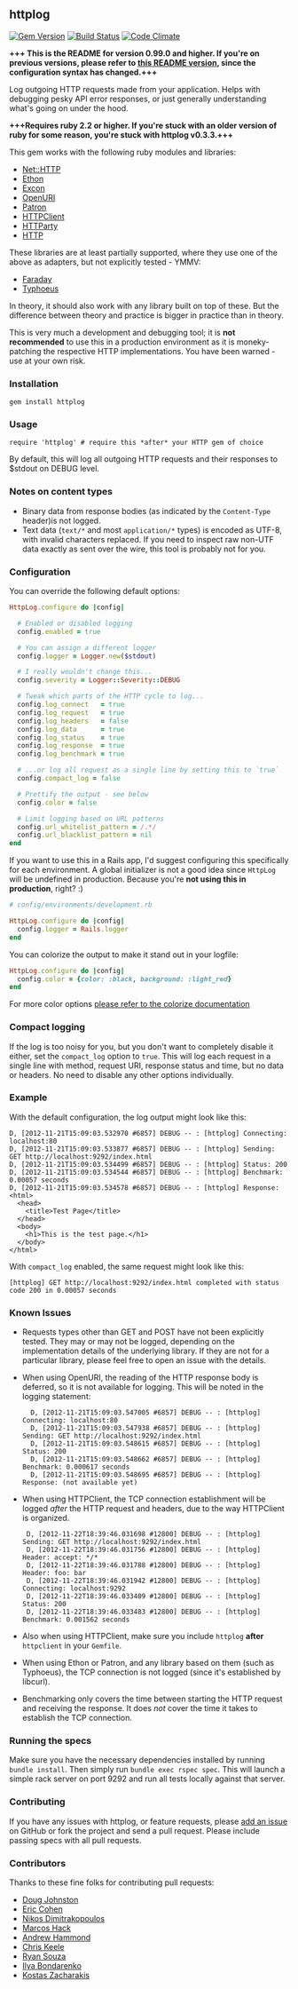 ## httplog

[![Gem Version](https://badge.fury.io/rb/httplog.png)](http://badge.fury.io/rb/httplog) [![Build Status](https://travis-ci.org/trusche/httplog.svg?branch=master)](https://travis-ci.org/trusche/httplog) [![Code Climate](https://codeclimate.com/github/trusche/httplog.png)](https://codeclimate.com/github/trusche/httplog)

**+++ This is the README for version 0.99.0 and higher. If you're on previous versions, please refer to [this README version](https://github.com/trusche/httplog/tree/v0.3.3), since the configuration syntax has changed.+++**

Log outgoing HTTP requests made from your application. Helps with debugging pesky API error responses, or just generally understanding what's going on under the hood.

**+++Requires ruby 2.2 or higher. If you're stuck with an older version of ruby for some reason, you're stuck with httplog v0.3.3.+++**

This gem works with the following ruby modules and libraries:

* [Net::HTTP](http://www.ruby-doc.org/stdlib-1.9.3/libdoc/net/http/rdoc/index.html)
* [Ethon](https://github.com/typhoeus/ethon)
* [Excon](https://github.com/geemus/excon)
* [OpenURI](http://www.ruby-doc.org/stdlib-1.9.3/libdoc/open-uri/rdoc/index.html)
* [Patron](https://github.com/toland/patron)
* [HTTPClient](https://github.com/nahi/httpclient)
* [HTTParty](https://github.com/jnunemaker/httparty)
* [HTTP](https://github.com/httprb/http)

These libraries are at least partially supported, where they use one of the above as adapters, but not explicitly tested - YMMV:

* [Faraday](https://github.com/technoweenie/faraday)
* [Typhoeus](https://github.com/typhoeus/typhoeus)

In theory, it should also work with any library built on top of these. But the difference between theory and practice is bigger in practice than in theory.

This is very much a development and debugging tool; it is **not recommended** to
use this in a production environment as it is moneky-patching the respective HTTP implementations.
You have been warned - use at your own risk.

### Installation

    gem install httplog

### Usage

    require 'httplog' # require this *after* your HTTP gem of choice

By default, this will log all outgoing HTTP requests and their responses to $stdout on DEBUG level.

### Notes on content types

* Binary data from response bodies (as indicated by the `Content-Type` header)is not logged.
* Text data (`text/*` and most `application/*` types) is encoded as UTF-8, with invalid characters replaced. If you need to inspect raw non-UTF data exactly as sent over the wire, this tool is probably not for you.

### Configuration

You can override the following default options:

```ruby
HttpLog.configure do |config|

  # Enabled or disabled logging
  config.enabled = true

  # You can assign a different logger
  config.logger = Logger.new($stdout)

  # I really wouldn't change this...
  config.severity = Logger::Severity::DEBUG

  # Tweak which parts of the HTTP cycle to log...
  config.log_connect   = true
  config.log_request   = true
  config.log_headers   = false
  config.log_data      = true
  config.log_status    = true
  config.log_response  = true
  config.log_benchmark = true

  # ...or log all request as a single line by setting this to `true`
  config.compact_log = false

  # Prettify the output - see below
  config.color = false

  # Limit logging based on URL patterns
  config.url_whitelist_pattern = /.*/
  config.url_blacklist_pattern = nil
end
```

If you want to use this in a Rails app, I'd suggest configuring this specifically for each environment. A global initializer is not a good idea since `HttpLog` will be undefined in production. Because you're **not using this in production**, right? :)

```ruby
# config/environments/development.rb

HttpLog.configure do |config|
  config.logger = Rails.logger
end
```

You can colorize the output to make it stand out in your logfile:

```ruby
HttpLog.configure do |config|
  config.color = {color: :black, background: :light_red}
end
```

For more color options [please refer to the colorize documentation](https://github.com/fazibear/colorize/blob/master/README.md)

### Compact logging

If the log is too noisy for you, but you don't want to completely disable it either, set the `compact_log` option to `true`. This will log each request in a single line with method, request URI, response status and time, but no data or headers. No need to disable any other options individually.

### Example

With the default configuration, the log output might look like this:

    D, [2012-11-21T15:09:03.532970 #6857] DEBUG -- : [httplog] Connecting: localhost:80
    D, [2012-11-21T15:09:03.533877 #6857] DEBUG -- : [httplog] Sending: GET http://localhost:9292/index.html
    D, [2012-11-21T15:09:03.534499 #6857] DEBUG -- : [httplog] Status: 200
    D, [2012-11-21T15:09:03.534544 #6857] DEBUG -- : [httplog] Benchmark: 0.00057 seconds
    D, [2012-11-21T15:09:03.534578 #6857] DEBUG -- : [httplog] Response:
    <html>
      <head>
        <title>Test Page</title>
      </head>
      <body>
        <h1>This is the test page.</h1>
      </body>
    </html>

With `compact_log` enabled, the same request might look like this:

    [httplog] GET http://localhost:9292/index.html completed with status code 200 in 0.00057 seconds

### Known Issues

* Requests types other than GET and POST have not been explicitly tested.
  They may or may not be logged, depending on the implementation details of the underlying library.
  If they are not for a particular library, please feel free to open an issue with the details.

* When using OpenURI, the reading of the HTTP response body is deferred,
  so it is not available for logging. This will be noted in the logging statement:

        D, [2012-11-21T15:09:03.547005 #6857] DEBUG -- : [httplog] Connecting: localhost:80
        D, [2012-11-21T15:09:03.547938 #6857] DEBUG -- : [httplog] Sending: GET http://localhost:9292/index.html
        D, [2012-11-21T15:09:03.548615 #6857] DEBUG -- : [httplog] Status: 200
        D, [2012-11-21T15:09:03.548662 #6857] DEBUG -- : [httplog] Benchmark: 0.000617 seconds
        D, [2012-11-21T15:09:03.548695 #6857] DEBUG -- : [httplog] Response: (not available yet)

*  When using HTTPClient, the TCP connection establishment will be logged
   *after* the HTTP request and headers, due to the way HTTPClient is organized.

        D, [2012-11-22T18:39:46.031698 #12800] DEBUG -- : [httplog] Sending: GET http://localhost:9292/index.html
        D, [2012-11-22T18:39:46.031756 #12800] DEBUG -- : [httplog] Header: accept: */*
        D, [2012-11-22T18:39:46.031788 #12800] DEBUG -- : [httplog] Header: foo: bar
        D, [2012-11-22T18:39:46.031942 #12800] DEBUG -- : [httplog] Connecting: localhost:9292
        D, [2012-11-22T18:39:46.033409 #12800] DEBUG -- : [httplog] Status: 200
        D, [2012-11-22T18:39:46.033483 #12800] DEBUG -- : [httplog] Benchmark: 0.001562 seconds

* Also when using HTTPClient, make sure you include `httplog` **after** `httpclient` in your `Gemfile`.

* When using Ethon or Patron, and any library based on them (such as Typhoeus),
  the TCP connection is not logged (since it's established by libcurl).

* Benchmarking only covers the time between starting the HTTP request and receiving the response. It does *not* cover the time it takes to establish the TCP connection.

### Running the specs

Make sure you have the necessary dependencies installed by running `bundle install`.
Then simply run `bundle exec rspec spec`.
This will launch a simple rack server on port 9292 and run all tests locally against that server.

### Contributing

If you have any issues with httplog,
or feature requests,
please [add an issue](https://github.com/trusche/httplog/issues) on GitHub
or fork the project and send a pull request.
Please include passing specs with all pull requests.

### Contributors

Thanks to these fine folks for contributing pull requests:

* [Doug Johnston](https://github.com/dougjohnston)
* [Eric Cohen](https://github.com/eirc)
* [Nikos Dimitrakopoulos](https://github.com/nikosd)
* [Marcos Hack](https://github.com/marcoshack)
* [Andrew Hammond](https://github.com/andrhamm)
* [Chris Keele](https://github.com/christhekeele)
* [Ryan Souza](https://github.com/ryansouza)
* [Ilya Bondarenko](https://github.com/sedx)
* [Kostas Zacharakis](https://github.com/kzacharakis)
